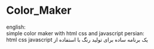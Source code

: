 # Color_Maker
english:<br>
 simple color maker with html css and javascript
 persian:<br>
 html css javascript یک برنامه ساده برای تولید رنگ با استفاده از 
